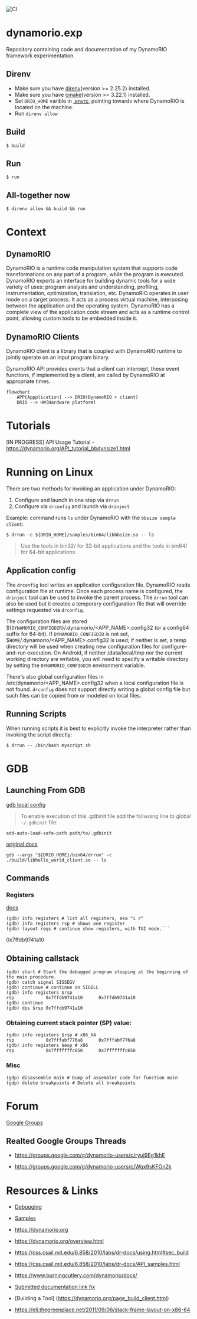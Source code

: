 ![CI](https://github.com/Pavel-Durov/dynamorio.exp/actions/workflows/ci-cpp.yml/badge.svg)

# dynamorio.exp

Repository containing code and documentation of my DynamoRIO framework experimentation.
## Direnv
- Make sure you have [direnv](https://direnv.net/)(version >= 2.25.2) installed.
- Make sure you have [cmake](https://cmake.org/)(version >= 3.22.1) installed.
- Set `DRIO_HOME` varible in [.envrc](./.envrc), pointing towards where DynamoRIO is located on the machine.
- Run `direnv allow`

## Build

```shell
$ build
``` 

## Run

```shell
$ run
```

## All-together now
```shell
$ direnv allow && build && run
```

# Context
## DynamoRIO

DynamoRIO is a runtime code manipulation system that supports code transformations on any part of a program, while the program is executed. DynamoRIO exports an interface for building dynamic tools for a wide variety of uses: program analysis and understanding, profiling, instrumentation, optimization, translation, etc. 
DynamoRIO operates in user mode on a target process. It acts as a process virtual machine, interposing between the application and the operating system. 
DynamoRIO has a complete view of the application code stream and acts as a runtime control point, allowing custom tools to be embedded inside it.

## DynamoRIO Clients
DynamoRIO client is a library that is coupled with DynamoRIO runtime to jointly operate on an input program binary.

DynamoRIO API provides events that a client can intercept, these event functions, if implemented by a client, are called by DynamoRIO at appropriate times.

```mermaid
flowchart 
    APP[Appplication] --> DRIO(DynamoRIO + client)
    DRIO --> HW(Hardware platform)
```

# Tutorials

[IN PROGRESS] API Usage Tutorial - https://dynamorio.org/API_tutorial_bbdynsize1.html

# Running on Linux

There are two methods for invoking an application under DynamoRIO:

1. Configure and launch in one step via `drrun`
2. Configure via `drconfig` and launch via `drinject`

Example: command runs `ls` under DynamoRIO with the `bbsize sample client`:

```shell
$ drrun -c ${DRIO_HOME}/samples/bin64/libbbsize.so -- ls
```
> Use the tools in bin32/ for 32-bit applications and the tools in bin64/ for 64-bit applications.

## Application config

The `drconfig` tool writes an application configuration file. DynamoRIO reads configuration file at runtime. Once each process name is configured, the `drinject` tool can be used to invoke the parent process. The `drrun` tool can also be used but it creates a temporary configuration file that will override settings requested via `drconfig`. 

The configuration files are stored ${`DYNAMORIO_CONFIGDIR`}/.dynamorio/<APP_NAME>.config32 (or a config64 suffix for 64-bit). 
If `DYNAMORIO_CONFIGDIR` is not set, $`HOME`/.dynamorio/<APP_NAME>.config32 is used; if neither is set, a temp directory will be used when creating new configuration files for configure-and-run execution. On Android, if neither /data/local/tmp nor the current working directory are writable, you will need to specify a writable directory by setting the `DYNAMORIO_CONFIGDIR` environment variable.

There's also global configuration files in /etc/dynamorio/<APP_NAME>.config32 when a local configuration file is not found. `drconfig` does not support directly writing a global config file but such files can be copied from or modeled on local files.

## Running Scripts

When running scripts it is best to explicitly invoke the interpreter rather than invoking the script directly:

```shell
$ drrun -- /bin/bash myscript.sh
```

# GDB

## Launching From GDB

[gdb local config](.gdbinit)

> To enable execution of this .gdbinit file add the follwoing line to global `~/.gdbinit` file: 

`add-auto-load-safe-path path/to/.gdbinit` 

[original docs](https://dynamorio.org/page_debugging.html#autotoc_md141)
```shell
gdb --args "${DRIO_HOME}/bin64/drrun" -c ./build/libhello_world_client.so -- ls
```
## Commands

### Registers
[docs](https://sourceware.org/gdb/onlinedocs/gdb/Registers.html)
```gdb
(gdb) info registers # list all registers, aka "i r"
(gdb) info registers rsp # shows one register
(gdb) layout regs # continue show registers, with TUI mode.```
```


0x7ffdb9741a10

## Obtaining callstack

```gdb
(gdb) start # Start the debugged program stopping at the beginning of the main procedure.
(gdb) catch signal SIGSEGV
(gdb) continue # continue on SIGILL
(gdb) info registers $rsp
rsp            0x7ffdb9741a10      0x7ffdb9741a10
(gdb) continue
(gdb) dps $rsp 0x7ffdb9741a10
```

### Obtaining current stack pointer (SP) value:
```
(gdb) info registers $rsp # x86_64
rsp            0x7fffabf776a8      0x7fffabf776a8
(gdb) info registers $esp # x86
rsp            0x7fffffffc650      0x7fffffffc650
```

### Misc
```
(gdp) disassemble main # Dump of assembler code for function main
(gdp) delete breakpoints # Delete all breakpoints
```
# Forum

[Google Groups](https://groups.google.com/g/dynamorio-users)

## Realted Google Groups Threads

- https://groups.google.com/g/dynamorio-users/c/ryuj9Eg1khE

- https://groups.google.com/g/dynamorio-users/c/Wqx9sKFOn2k

# Resources & Links
- [Debugging](https://dynamorio.org/page_debugging.html#autotoc_md138)

- [Samples](https://github.com/DynamoRIO/dynamorio/tree/master/api/samples)

- https://dynamorio.org

- https://dynamorio.org/overview.html

- https://css.csail.mit.edu/6.858/2010/labs/dr-docs/using.html#sec_build

- https://css.csail.mit.edu/6.858/2010/labs/dr-docs/API_samples.html

- https://www.burningcutlery.com/dynamorio/docs/

- [Submitted documentation link fix](https://github.com/DynamoRIO/dynamorio/pull/6034)

- [Building a Tool] (https://dynamorio.org/page_build_client.html)

- https://eli.thegreenplace.net/2011/09/06/stack-frame-layout-on-x86-64